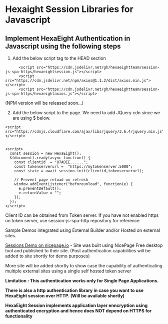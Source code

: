 # Hexaight Session Libraries for Javascript

## Implement HexaEight Authentication in Javascript using the following steps

1. Add the below script tag to the HEAD section

```
      <script src="https://cdn.jsdelivr.net/gh/hexaeightteam/session-js-spa-https/hexaeightsession.js"></script>
      <script src="https://cdn.jsdelivr.net/npm/axios@1.1.2/dist/axios.min.js"></script>
      <script src="https://cdn.jsdelivr.net/gh/hexaeightteam/session-js-spa-https/hexaeightaxios.js"></script>
```
(NPM version will be released soon...)

2. Add the below script to the page. We need to add JQuery cdn since we are using $ below.


```
<script src="https://cdnjs.cloudflare.com/ajax/libs/jquery/3.6.4/jquery.min.js"></script>


<script>
  const session = new HexaEight();
  $(document).ready(async function() {
	const clientid  = "87ADEE......";
	const tokenserverurl =  "https://mytokenserver:5000";
	const state = await session.init(clientid,tokenserverurl);
 
    // Prevent page reload on refresh
    window.addEventListener("beforeunload", function(e) {
      e.preventDefault();
      e.returnValue = "";
    });
  }); 
</script>
```

Client ID can be obtained from Token server.  If you have not enabled https on token server, use session-js-spa-http repository for reference

Sample Demos integrated using External Builder and/or Hosted on external sites.

[Sessions Demo on nicepage.io](https://hexaeight-session.nicepage.io/) - Site was built using NicePage Free desktop tool and published to their site. (Post authentication capabilities will be added to site shortly for demo purposes) 

More site will be added shortly to show case the capability of authenticating multiple external sites using a single self hosted token server

**Limitation : This authentication works only for Single Page Applications.**  

**There is also a http authentication library in case you want to use HexaEight session over HTTP. (Will be available shortly)**

**HexaEight Session implements application layer enncryption using authenticated encryption and hence does NOT depend on HTTPS for functionality**


